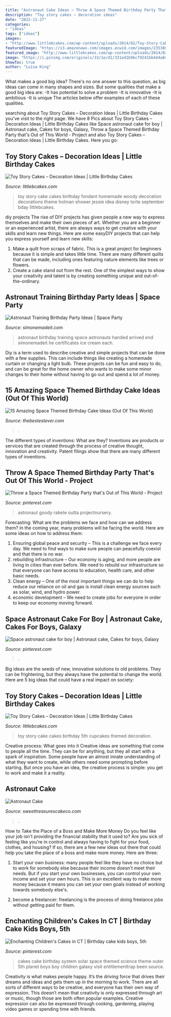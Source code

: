 ```yaml
---
title: "Astronaut Cake Ideas ~ Throw A Space Themed Birthday Party That&#039;s Out Of This World"
description: "Toy story cakes – decoration ideas"
date: "2022-11-27"
categories:
- "ideas"
tags: ["ideas"]
images:
- "http://www.littlebcakes.com/wp-content/uploads/2014/02/Toy-Story-Cakes-Ideas.jpg"
featuredImage: "https://s3.amazonaws.com/images.ecwid.com/images/23538047/1526452844.jpg"
featured_image: "http://www.littlebcakes.com/wp-content/uploads/2014/02/Toy-Story-Cakes-Ideas.jpg"
image: "https://i.pinimg.com/originals/33/1e/d1/331ed1b9bcf9241bb444a8dba5e1dbc9.jpg"
ShowToc: true
author: "Luisa King"
---
```



What makes a good big idea?
There's no one answer to this question, as big ideas can come in many shapes and sizes. But some qualities that make a good big idea are: 
-It has potential to solve a problem
-It is innovative
-It is ambitious
-It is unique 
The articles below offer examples of each of these qualities.

	

		
searching about Toy Story Cakes – Decoration Ideas | Little Birthday Cakes you've visit to the right page. We have 8 Pics about Toy Story Cakes – Decoration Ideas | Little Birthday Cakes like Space astronaut cake for boy | Astronaut cake, Cakes for boys, Galaxy, Throw a Space Themed Birthday Party that&#039;s Out of This World - Project and also Toy Story Cakes – Decoration Ideas | Little Birthday Cakes. Here you go:
		
    
## Toy Story Cakes – Decoration Ideas | Little Birthday Cakes

<img loading=lazy src="http://www.littlebcakes.com/wp-content/uploads/2014/02/Toy-Story-Cakes-Ideas.jpg" onerror="this.onerror=null;this.src='https://tse4.mm.bing.net/th?id=OIP.SuqRUKdFmBQLPL-AUFHpwAHaHa&amp;pid=15.1';" alt="Toy Story Cakes – Decoration Ideas | Little Birthday Cakes">

_Source: littlebcakes.com_

>toy story cake cakes birthday fondant homemade woody decoration decorations theme holman shower jessie idea disney torte september bday littlebcakes. 

	

diy projects
The rise of DIY projects has given people a new way to express themselves and make their own pieces of art. Whether you are a beginner or an experienced artist, there are always ways to get creative with your skills and learn new things. Here are some easyDIY projects that can help you express yourself and learn new skills:
1) Make a quilt from scraps of fabric. This is a great project for beginners because it is simple and takes little time. There are many different quilts that can be made, including ones featuring nature elements like trees or flowers.
2) Create a cake stand out from the rest. One of the simplest ways to show your creativity and talent is by creating something unique and out-of-the-ordinary.

    
## Astronaut Training Birthday Party Ideas | Space Party

<img loading=lazy src="http://www.simonemadeit.com/wp-content/uploads/2015/09/Astronaut-Birthday-Party-1.png" onerror="this.onerror=null;this.src='https://tse2.mm.bing.net/th?id=OIP.fENvkhbLSDs_rx3JAWu-kAHaLx&amp;pid=15.1';" alt="Astronaut Training Birthday Party Ideas | Space Party">

_Source: simonemadeit.com_

>astronaut birthday training space astronauts handed arrived end simonemadeit he certificates ice cream each. 

	

Diy is a term used to describe creative and simple projects that can be done with a few supplies. This can include things like creating a homemade curtain or changing a light bulb. These projects can be fun and easy to do, and can be great for the home owner who wants to make some minor changes to their home without having to go out and spend a lot of money.

    
## 15 Amazing Space Themed Birthday Cake Ideas (Out Of This World)

<img loading=lazy src="https://www.thebestestever.com/images/2020/06/space-cakes8.jpg" onerror="this.onerror=null;this.src='https://tse4.mm.bing.net/th?id=OIP.CTW5bZcgZMaXXcHyC0WcZgHaIu&amp;pid=15.1';" alt="15 Amazing Space Themed Birthday Cake Ideas (Out Of This World)">

_Source: thebestestever.com_

>. 

	

The different types of inventions: What are they?
Inventions are products or services that are created through the process of creative thought, innovation and creativity. Patent filings show that there are many different types of inventions.

    
## Throw A Space Themed Birthday Party That&#039;s Out Of This World - Project

<img loading=lazy src="https://i.pinimg.com/originals/0b/59/d4/0b59d48445af218d82416e4ebe2f535b.jpg" onerror="this.onerror=null;this.src='https://tse3.mm.bing.net/th?id=OIP.oSaC0F_I4BfvmjeZ-8-SrwHaLH&amp;pid=15.1';" alt="Throw a Space Themed Birthday Party that&#039;s Out of This World - Project">

_Source: pinterest.com_

>astronaut goody rakete outta projectnursery. 

	

Forecasting: What are the problems we face and how can we address them?
In the coming year, many problems will be facing the world. Here are some ideas on how to address them: 
1. Ensuring global peace and security – This is a challenge we face every day. We need to find ways to make sure people can peacefully coexist and that there is no war. 
2. rebuilding infrastructure – Our economy is aging, and more people are living in cities than ever before. We need to rebuild our infrastructure so that everyone can have access to education, health care, and other basic needs. 
3. Clean energy – One of the most important things we can do to help reduce our reliance on oil and gas is install clean energy sources such as solar, wind, and hydro power. 
4. economic development – We need to create jobs for everyone in order to keep our economy moving forward.

    
## Space Astronaut Cake For Boy | Astronaut Cake, Cakes For Boys, Galaxy

<img loading=lazy src="https://i.pinimg.com/originals/33/1e/d1/331ed1b9bcf9241bb444a8dba5e1dbc9.jpg" onerror="this.onerror=null;this.src='https://tse4.mm.bing.net/th?id=OIP.lTdZYrKNignKEU6XE40NjAHaNK&amp;pid=15.1';" alt="Space astronaut cake for boy | Astronaut cake, Cakes for boys, Galaxy">

_Source: pinterest.com_

>. 

	

Big ideas are the seeds of new, innovative solutions to old problems. They can be frightening, but they always have the potential to change the world. Here are 5 big ideas that could have a real impact on society:

    
## Toy Story Cakes – Decoration Ideas | Little Birthday Cakes

<img loading=lazy src="http://www.littlebcakes.com/wp-content/uploads/2014/02/Toy-Story-Cake-Ideas.jpg" onerror="this.onerror=null;this.src='https://tse3.mm.bing.net/th?id=OIP.SkDbF0H0TF2sYM-v-v5-wAHaLG&amp;pid=15.1';" alt="Toy Story Cakes – Decoration Ideas | Little Birthday Cakes">

_Source: littlebcakes.com_

>toy story cake cakes birthday 5th cupcakes themed decoration. 

	

Creative process: What goes into it
Creative ideas are something that come to people all the time. They can be for anything, but they all start with a spark of inspiration. Some people have an almost innate understanding of what they want to create, while others need some prompting before starting. But once you have an idea, the creative process is simple: you get to work and make it a reality.

    
## Astronaut Cake

<img loading=lazy src="https://s3.amazonaws.com/images.ecwid.com/images/23538047/1526452844.jpg" onerror="this.onerror=null;this.src='https://tse2.mm.bing.net/th?id=OIP.xTzL3WU0xAzf7uwOWAHVFwHaJ4&amp;pid=15.1';" alt="Astronaut Cake">

_Source: sweettreasurescakeco.com_

>. 

	

How to Take the Place of a Boss and Make More Money
Do you feel like your job isn't providing the financial stability that it used to? Are you sick of feeling like you're in control and always having to fight for your food, clothes, and housing? If so, there are a few new ideas out there that could help you take the place of a boss and make more money. Here are three:
1. Start your own business: many people feel like they have no choice but to work for somebody else because their income doesn't meet their needs. But if you start your own businesses, you can control your own income and set your own hours. This is an excellent way to make more money because it means you can set your own goals instead of working towards somebody else's.

2. become a freelancer: freelancing is the process of doing freelance jobs without getting paid for them.

    
## Enchanting Children&#039;s Cakes In CT | Birthday Cake Kids Boys, 5th

<img loading=lazy src="https://i.pinimg.com/originals/12/a9/69/12a969bc7fc60ceda4f67b9d9917bcc5.jpg" onerror="this.onerror=null;this.src='https://tse1.mm.bing.net/th?id=OIP.1uWExuK_fNYfmjGNxZuPuwHaLG&amp;pid=15.1';" alt="Enchanting Children&#039;s Cakes in CT | Birthday cake kids boys, 5th">

_Source: pinterest.com_

>cakes cake birthday system solar space themed science theme outer 5th planet boys boy children galaxy visit entitlementtrap been source. 

	

Creativity is what makes people happy. It’s the driving force that drives their dreams and ideas and gets them up in the morning to work. There are all sorts of different ways to be creative, and everyone has their own way of expression. This doesn’t mean that creativity is only expressed through art or music, though those are both often popular examples. Creative expression can also be expressed through cooking, gardening, playing video games or spending time with friends.

